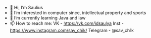 - 👋 Hi, I’m Saulius
- 👀 I’m interested in computer since, intellectual property and sports
- 🌱 I’m currently learning Java and law
- 📫 How to reach me:
VK - https://vk.com/idsaulya
Inst - https://www.instagram.com/sav_chik/
Telegram - @sav_ch1k

